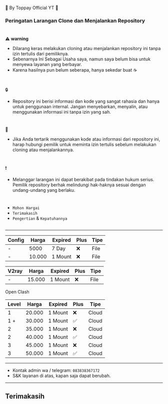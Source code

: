 🍚 By Toppay Official YT 🚀
### Peringatan Larangan Clone dan Menjalankan Repository
#
⚠️ **warning**
- Dilarang keras melakukan cloning atau menjalankan repository ini tanpa izin tertulis dari pemiliknya.
- Sebenarnya Ini Sebagai Usaha saya, namun saya belum bisa untuk menyewa layanan yang berbayar.
- Karena hasilnya pun belum seberapa, hanya sekedar buat ☕
#
🔒
- Repository ini berisi informasi dan kode yang sangat rahasia dan hanya untuk penggunaan internal. Jangan menyebarkan, menyalin, atau menggunakan informasi ini tanpa izin yang sah.
#
📩
- Jika Anda tertarik menggunakan kode atau informasi dari repository ini, harap hubungi pemilik untuk meminta izin tertulis sebelum melakukan cloning atau menjalankannya.
#
❗
- Melanggar larangan ini dapat berakibat pada tindakan hukum serius. Pemilik repository berhak melindungi hak-haknya sesuai dengan undang-undang yang berlaku.
#
- `Mohon Hargai`
- `Terimakasih`
- `Pengertian` & `Kepatuhannya`

##
___
| Config  | Harga   | Expired | Plus | Tipe  |
| ------- | ------- | ------- | ---- | ----- |
| -       | 5000    | 7 Day   |  ❌  | File  |
| -       | 10.000  | 1 Mount |  ❌  | File  |

| V2ray   | Harga   | Expired | Plus | Tipe  |
| ------- | ------- | ------- | ---- | ----- |
| -       | 15.000  | 1 Mount |  ❌  | File  |

Open Clash 

| Level| Harga   | Expired | Plus | Tipe  |
| ---- | ------- | ------- | ---- | ----- |
|  1   | 20.000  | 1 Mount |  ❌  | Cloud |
|  1 + | 30.000  | 1 Mount |  ✅  | Cloud |
|  2   | 35.000  | 1 Mount |  ❌  | Cloud |
|  2   | 40.000  | 1 Mount |  ✅  | Cloud |
|  3   | 45.000  | 1 Mount |  ❌  | Cloud |
|  3   | 50.000  | 1 Mount |  ✅  | Cloud |
___
- Kontak admin wa / telegram: `083838367172`
- S&K
 layanan di atas, kapan saja dapat berubah.
---
##
## Terimakasih